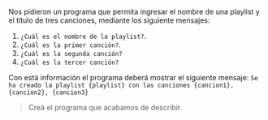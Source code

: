 Nos pidieron un programa que permita ingresar el nombre de una playlist y el título de tres canciones, mediante los siguiente mensajes:

1. `¿Cuál es el nombre de la playlist?`. 
1. `¿Cuál es la primer canción?`.
1. `¿Cuál es la segunda canción?`
1. `¿Cuál es la tercer canción?`

Con está información el programa deberá mostrar el siguiente mensaje: `Se ha creado la playlist {playlist} con las canciones {cancion1}, {cancion2}, {cancion3}`

> Creá el programa que acabamos de describir.

<style>
  .mu-browser {
    display: none;
  }
</style>